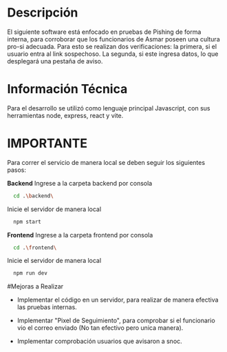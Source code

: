 # Descripción

El siguiente software está enfocado en pruebas de Pishing de forma interna, para corroborar que los funcionarios de Asmar poseen una cultura pro-si adecuada. Para esto se realizan dos verificaciones: la primera, si el usuario entra al link sospechoso. La segunda, si este ingresa datos, lo que desplegará una pestaña de aviso.

# Información Técnica

Para el desarrollo se utilizó como lenguaje principal Javascript, con sus herramientas node, express, react y vite.

# IMPORTANTE

Para correr el servicio de manera local se deben seguir los siguientes pasos:

**Backend**
Ingrese a la carpeta backend por consola
```bash
  cd .\backend\ 
```

Inicie el servidor de manera local
```bash
  npm start
```

**Frontend**
Ingrese a la carpeta frontend por consola
```bash
  cd .\frontend\ 
```

Inicie el servidor de manera local
```bash
  npm run dev
```

#Mejoras a Realizar

- Implementar el código en un servidor, para realizar de manera efectiva las pruebas internas.

- Implementar "Pixel de Seguimiento", para comprobar si el funcionario vio el correo enviado (No tan efectivo pero unica manera).

- Implementar comprobación usuarios que avisaron a snoc.
